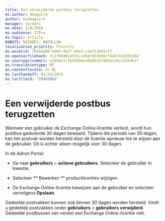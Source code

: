 ```yaml
---
title: Een verwijderde postbus terugzetten
ms.author: dmaguire
author: msdmaguire
manager: serdars
ms.date: 2/8/2018
ms.audience: ITPro
ms.topic: article
ROBOTS: NOINDEX, NOFOLLOW
localization_priority: Priority
ms.assetid: 7b5b4e06-6943-4b2f-b8e4-cdaf13e65c77
ms.openlocfilehash: fc27604014531cc056f853030cf446743a95b36d
ms.sourcegitcommit: e2864efcfb493b6e46b662b746661a61232bdba7
ms.translationtype: MT
ms.contentlocale: nl-NL
ms.lasthandoff: 01/24/2019
ms.locfileid: "29465062"
---
```

# <a name="restore-a-deleted-mailbox"></a>Een verwijderde postbus terugzetten

Wanneer een gebruiker de Exchange Online-licentie verliest, wordt hun postbus gedurende 30 dagen bewaard. Tijdens die periode van 30 dagen, kan het postvak worden hersteld door de licentie opnieuw toe te wijzen aan de gebruiker. Dit is echter alleen mogelijk voor 30 dagen.
  
In de Admin Portal:
  
- Ga naar **gebruikers** \> **actieve gebruikers**. Selecteer de gebruiker in kwestie.
    
- Selecteer ** Bewerken ** productlicenties wijzigen. 
    
- De Exchange Online-licentie toewijzen aan de gebruiker en selecteer vervolgens **Opslaan**.
    
Gedeelde postvakken kunnen ook binnen 30 dagen worden hersteld. Vindt u gedeelde postvakken onder **gebruikers** \> **gebruikers verwijderd**. Gedeelde postbussen van vereist een Exchange Online-licentie niet.
  

